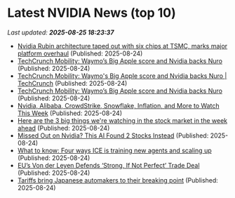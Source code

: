 # Latest NVIDIA News (top 10)
_Last updated: **2025-08-25 18:23:37**_

- [Nvidia Rubin architecture taped out with six chips at TSMC, marks major platform overhaul](https://www.notebookcheck.net/Nvidia-Rubin-architecture-taped-out-with-six-chips-at-TSMC-marks-major-platform-overhaul.1094897.0.html) (Published: 2025-08-24)
- [TechCrunch Mobility: Waymo’s Big Apple score and Nvidia backs Nuro](https://biztoc.com/x/d0da24587b034627) (Published: 2025-08-24)
- [TechCrunch Mobility: Waymo's Big Apple score and Nvidia backs Nuro | TechCrunch](https://techcrunch.com/2025/08/24/techcrunch-mobility-waymos-big-apple-score-and-nvidia-backs-nuro/) (Published: 2025-08-24)
- [TechCrunch Mobility: Waymo’s Big Apple score and Nvidia backs Nuro](https://finance.yahoo.com/news/techcrunch-mobility-waymo-big-apple-180500095.html) (Published: 2025-08-24)
- [Nvidia, Alibaba, CrowdStrike, Snowflake, Inflation, and More to Watch This Week](https://biztoc.com/x/25217d0da2d78640) (Published: 2025-08-24)
- [Here are the 3 big things we're watching in the stock market in the week ahead](https://biztoc.com/x/aabde78b5673110b) (Published: 2025-08-24)
- [Missed Out on Nvidia? This AI Found 2 Stocks Instead](https://biztoc.com/x/e1da417fc7b75023) (Published: 2025-08-24)
- [What to know: Four ways ICE is training new agents and scaling up](https://biztoc.com/x/b5327df837b1dec7) (Published: 2025-08-24)
- [EU’s Von der Leyen Defends ‘Strong, If Not Perfect’ Trade Deal](https://biztoc.com/x/fae08e3e2f4e4ef2) (Published: 2025-08-24)
- [Tariffs bring Japanese automakers to their breaking point](https://biztoc.com/x/a73927fdd870dfd6) (Published: 2025-08-24)
